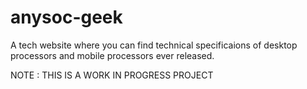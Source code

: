 # anysoc-geek
A tech website where you can find technical specificaions of desktop processors and mobile processors ever released.

NOTE : THIS IS A WORK IN PROGRESS PROJECT
